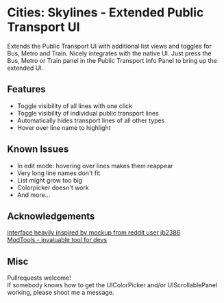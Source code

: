 # Cities: Skylines - Extended Public Transport UI
Extends the Public Transport UI with additional list views and toggles for Bus, Metro and Train. Nicely integrates with the native UI. Just press the Bus, Metro or Train panel in the Public Transport Info Panel to bring up the extended UI.

## Features
* Toggle visibility of all lines with one click
* Toggle visibility of individual public transport lines
* Automatically hides transport lines of all other types
* Hover over line name to highlight

## Known Issues
* In edit mode: hovering over lines makes them reappear
* Very long line names don't fit
* List might grow too big
* Colorpicker doesn't work
* And more...

## Acknowledgements
[Interface heavily inspired by mockup from reddit user jb2386](http://www.reddit.com/r/CitiesSkylines/comments/2zjrlq/my_suggestion_for_improving_the_transportline/)  
[ModTools - invaluable tool for devs](http://steamcommunity.com/sharedfiles/filedetails/?id=409520576)

## Misc
Pullrequests welcome!  
If somebody knows how to get the UIColorPicker and/or UIScrollablePanel working, please shoot me a message.
